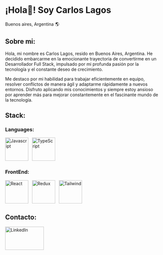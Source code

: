 # ¡Hola👋! Soy Carlos Lagos
Buenos aires, Argentina 🌎

## Sobre mi: 
Hola, mi nombre es Carlos Lagos, resido en Buenos Aires, Argentina. He decidido embarcarme en la emocionante trayectoria de convertirme en un Desarrollador Full Stack, impulsado por mi profunda pasión por la tecnología y el constante deseo de crecimiento.

Me destaco por mi habilidad para trabajar eficientemente en equipo, resolver conflictos de manera ágil y adaptarme rápidamente a nuevos entornos. Disfruto aplicando mis conocimientos y siempre estoy ansioso por aprender más para mejorar constantemente en el fascinante mundo de la tecnología.

## Stack:

### Languages:
<img src="https://upload.wikimedia.org/wikipedia/commons/thumb/6/6a/JavaScript-logo.png/800px-JavaScript-logo.png" alt="Javascript" width="75px" height="75px"> &nbsp; <img src="https://upload.wikimedia.org/wikipedia/commons/thumb/4/4c/Typescript_logo_2020.svg/2048px-Typescript_logo_2020.svg.png" alt="TypeScript" width="75px" height="75px">

### FrontEnd:
<img src="https://brandslogos.com/wp-content/uploads/thumbs/react-logo-vector-1.svg" alt="React" width="75px" height="75px"> &nbsp; <img src="https://cdn.worldvectorlogo.com/logos/redux.svg" alt="Redux" width="75px" height="75px"> &nbsp; <img src="https://files.raycast.com/nwt9ncojkvwmjfkaada8upafvpnu" alt="Tailwind" width="75px" height="75px"> &nbsp;



## Contacto:

<a href="https://www.linkedin.com/in/carlos-lagos-9b8030288/">
  <img src="https://blog.waalaxy.com/wp-content/uploads/2021/01/LinkedIn-Symbole.png" alt="LinkedIn" width="125px" height="75px">
</a>


<!--
**CarlosLagos29/CarlosLagos29** is a ✨ _special_ ✨ repository because its `README.md` (this file) appears on your GitHub profile.

Here are some ideas to get you started:

- 🔭 I’m currently working on ...
- 🌱 I’m currently learning ...
- 👯 I’m looking to collaborate on ...
- 🤔 I’m looking for help with ...
- 💬 Ask me about ...
- 📫 How to reach me: ...
- 😄 Pronouns: ...
- ⚡ Fun fact: ...
-->
